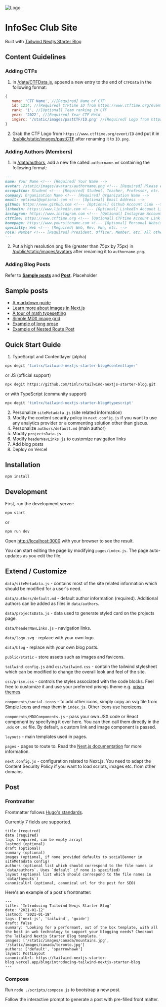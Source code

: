 ![Logo](/public/static/images/avatars/default.png)

# InfoSec Club Site

Built with [Tailwind Nextjs Starter Blog](https://github.com/timlrx/tailwind-nextjs-starter-blog)

## Content Guidelines

### Adding CTFs

1. In [/data/CTFData.js](data/CTFData.js), append a new entry to the end of `CTFData` in the following format:

```javascript
{
   name: 'CTF Name', //[Required] Name of CTF
   id: 1234, //[Required] CTFtime ID from https://www.ctftime.org/event/ID
   rank: '1', //[Optional] Team ranking in CTF
   year: '2022', //[Required] Year CTF Held
   imgSrc: '/static/images/pastCTF/ID.png' //[Required] Logo from https://www.ctftime.org/event/ID
}
```

2. Grab the CTF Logo from `https://www.ctftime.org/event/ID` and put it in [/public/static/images/pastCTF](/public/static/images/pastCTF) after renaming it to `ID.png`.

### Adding Authors (Members)

1. In [/data/authors](data/authors), add a new file called `authorname.md` containing the following format:

```md
---
name: Your Name <!--- [Required] Your Name -->
avatar: /static/images/avatars/authorname.png <!--- [Required] Please ensure it is a high resolution file greater than 75px x 75px -->
occupation: Student <!--- [Required] Student, Teacher, Professor, etc. -->
company: Organization Name <!--- [Required] Organization Name -->
email: optional@optional.com <!--- [Optional] Email Address -->
github: https://www.github.com <!--- [Optional] Github Account Link -->
linkedin: https://www.linkedin.com <!--- [Optional] LinkedIn Account Link -->
instagram: https://www.instagram.com <!--- [Optional] Instagram Account Link -->
ctftime: https://www.ctftime.org <!--- [Optional] CTFtime Account Link -->
homepage: https://www.yoursitename.com <!--- [Optional] Personal Website Link -->
specialty: Web <!--- [Required] Web, Rev, Pwn, etc. -->
role: Member <!--- [Required] President, Officer, Member, etc. All other entries will be sorted accordingly -->
---
```

2. Put a high resolution png file (greater than 75px by 75px) in [/public/static/images/avatars](public/static/images/avatars) after renaming it to `authorname.png`.

### Adding Blog Posts

Refer to **[Sample posts](#sample-posts)** and **[Post](#post)**.
Placeholder

## Sample posts

- [A markdown guide](https://tailwind-nextjs-starter-blog.vercel.app/blog/github-markdown-guide)
- [Learn more about images in Next.js](https://tailwind-nextjs-starter-blog.vercel.app/blog/guide-to-using-images-in-nextjs)
- [A tour of math typesetting](https://tailwind-nextjs-starter-blog.vercel.app/blog/deriving-ols-estimator)
- [Simple MDX image grid](https://tailwind-nextjs-starter-blog.vercel.app/blog/pictures-of-canada)
- [Example of long prose](https://tailwind-nextjs-starter-blog.vercel.app/blog/the-time-machine)
- [Example of Nested Route Post](https://tailwind-nextjs-starter-blog.vercel.app/blog/nested-route/introducing-multi-part-posts-with-nested-routing)

## Quick Start Guide

1. TypeScript and Contentlayer (alpha)

```bash
npx degit 'timlrx/tailwind-nextjs-starter-blog#contentlayer'
```

or JS (official support)

```bash
npx degit https://github.com/timlrx/tailwind-nextjs-starter-blog.git
```

or with TypeScript (community support)

```bash
npx degit 'timlrx/tailwind-nextjs-starter-blog#typescript'
```

2. Personalize `siteMetadata.js` (site related information)
3. Modify the content security policy in `next.config.js` if you want to use
   any analytics provider or a commenting solution other than giscus.
4. Personalize `authors/default.md` (main author)
5. Modify `projectsData.js`
6. Modify `headerNavLinks.js` to customize navigation links
7. Add blog posts
8. Deploy on Vercel

## Installation

```bash
npm install
```

## Development

First, run the development server:

```bash
npm start
```

or

```bash
npm run dev
```

Open [http://localhost:3000](http://localhost:3000) with your browser to see the result.

You can start editing the page by modifying `pages/index.js`. The page auto-updates as you edit the file.

## Extend / Customize

`data/siteMetadata.js` - contains most of the site related information which should be modified for a user's need.

`data/authors/default.md` - default author information (required). Additional authors can be added as files in `data/authors`.

`data/projectsData.js` - data used to generate styled card on the projects page.

`data/headerNavLinks.js` - navigation links.

`data/logo.svg` - replace with your own logo.

`data/blog` - replace with your own blog posts.

`public/static` - store assets such as images and favicons.

`tailwind.config.js` and `css/tailwind.css` - contain the tailwind stylesheet which can be modified to change the overall look and feel of the site.

`css/prism.css` - controls the styles associated with the code blocks. Feel free to customize it and use your preferred prismjs theme e.g. [prism themes](https://github.com/PrismJS/prism-themes).

`components/social-icons` - to add other icons, simply copy an svg file from [Simple Icons](https://simpleicons.org/) and map them in `index.js`. Other icons use [heroicons](https://heroicons.com/).

`components/MDXComponents.js` - pass your own JSX code or React component by specifying it over here. You can then call them directly in the `.mdx` or `.md` file. By default, a custom link and image component is passed.

`layouts` - main templates used in pages.

`pages` - pages to route to. Read the [Next.js documentation](https://nextjs.org/docs) for more information.

`next.config.js` - configuration related to Next.js. You need to adapt the Content Security Policy if you want to load scripts, images etc. from other domains.

## Post

### Frontmatter

Frontmatter follows [Hugo's standards](https://gohugo.io/content-management/front-matter/).

Currently 7 fields are supported.

```
title (required)
date (required)
tags (required, can be empty array)
lastmod (optional)
draft (optional)
summary (optional)
images (optional, if none provided defaults to socialBanner in siteMetadata config)
authors (optional list which should correspond to the file names in `data/authors`. Uses `default` if none is specified)
layout (optional list which should correspond to the file names in `data/layouts`)
canonicalUrl (optional, canonical url for the post for SEO)
```

Here's an example of a post's frontmatter:

```
---
title: 'Introducing Tailwind Nexjs Starter Blog'
date: '2021-01-12'
lastmod: '2021-01-18'
tags: ['next-js', 'tailwind', 'guide']
draft: false
summary: 'Looking for a performant, out of the box template, with all the best in web technology to support your blogging needs? Checkout the Tailwind Nextjs Starter Blog template.'
images: ['/static/images/canada/mountains.jpg', '/static/images/canada/toronto.jpg']
authors: ['default', 'sparrowhawk']
layout: PostLayout
canonicalUrl: https://tailwind-nextjs-starter-blog.vercel.app/blog/introducing-tailwind-nextjs-starter-blog
---
```

### Compose

Run `node ./scripts/compose.js` to bootstrap a new post.

Follow the interactive prompt to generate a post with pre-filled front matter.
